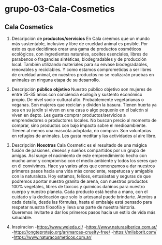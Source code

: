 # grupo-03-Cala-Cosmetics

## Cala Cosmetics

1. Descripción de **productos/servicios**
En Cala creemos que un mundo más sustentable, inclusivo y libre de crueldad animal es posible.
Por esto es que decidimos crear una gama de productos cosméticos ecológicos, con ingredientes naturales, aceites esenciales, libres de parabenos o fragancias sintéticas, biodegradables y de producción local. También utilizando materiales para su envase biodegradables, renovables y reciclables. Y como estamos comprometidas a ser libres de crueldad animal, en nuestros productos no se realizarán pruebas en animales en ninguna etapa de su desarrollo. 

2. Descripción **público objetivo**
Nuestro público objetivo son mujeres de entre 25-35 anios con conciencia ecología y sustento económico propio. De nivel socio-cultural alto. 
Probablemente vegetarianas o veganas. Son mujeres que reciclan y dividen la basura.
Tienen huerta ya sea en su jardín si viven en una casa o algo pequenio en el balcón si viven en depto.
Les gusta comprar productos/servicios a emprendedores o productores locales.
No buscan precio al momento de comprar, sino productos con bajo impacto sobre el medioambiente.
Tienen al menos una mascota adoptada, no compran. Son voluntarias en refugios de animales.
Les gusta meditar y las actividades al aire libre. 

3. Descripción **Nosotras**
Cala Cosmetic es el resultado de una mágica fusión de pasiones, deseos y sueños compartidos por un grupo de amigas. Así surge el nacimiento de este emprendimiento hecho con mucho amor y compromiso con el medio ambiente y todos los seres que en él convivimos. Hace ya varios años que comenzamos a dar nuestros primeros pasos hacia una vida más consciente, respetuosa y amigable con la naturaleza. Hoy estamos, felices, entusiastas y seguras de que podremos aportar nuestro granito de arena, con nuestros productos 100% vegetales, libres de tóxicos y químicos dañinos para nuestro cuerpo y nuestro planeta.
Cada producto está hecho a mano, con el cuidado y la dedicación que solo lo artesanal puede brindarte. Atentos a cada detalle, desde las fórmulas, hasta el embalaje está pensado para respetar nuestra filosofía y lleva una parte de nuestra historia.
Queremos invitarte a dar los primeros pasos hacia un estilo de vida más saludable.

4. Inspiracion
    -https://www.weleda.cl/
    -https://www.naturasiberica.com.ar/
    -https://ongteprotejo.org/ar/marcas-cruelty-free/
    -https://milaborit.com/
    -https://www.naturacosmeticos.com.ar/


